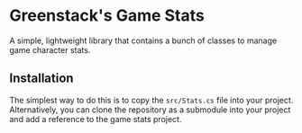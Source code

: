 # Greenstack's Game Stats
A simple, lightweight library that contains a bunch of classes to manage game character stats.

## Installation
The simplest way to do this is to copy the `src/Stats.cs` file into your project. Alternatively,
you can clone the repository as a submodule into your project and add a reference to the game
stats project.
